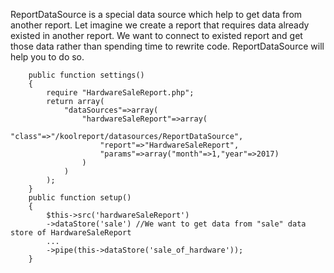 ReportDataSource is a special data source which help to get data from another report. Let imagine we create a report that requires data already existed in another report. We want to connect to existed report and get those data rather than spending time to rewrite code. ReportDataSource will help you to do so.

```
    public function settings()
    {
        require "HardwareSaleReport.php";
        return array(
            "dataSources"=>array(
                "hardwareSaleReport"=>array(
                    "class"=>"/koolreport/datasources/ReportDataSource",
                    "report"=>"HardwareSaleReport",
                    "params"=>array("month"=>1,"year"=>2017)
                )
            )
        );
    }
    public function setup()
    {
        $this->src('hardwareSaleReport')
        ->dataStore('sale') //We want to get data from "sale" data store of HardwareSaleReport
        ...
        ->pipe(this->dataStore('sale_of_hardware'));
    }
```